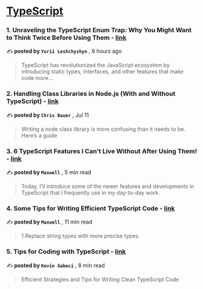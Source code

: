 
<h1><a href=https://medium.com/tag/typescript-tips/recommended target="_blank" rel="noopener noreferrer">TypeScript</a></h1>
<h3>1. Unraveling the TypeScript Enum Trap: Why You Might Want to Think Twice Before Using Them - <a href=https://medium.com/stackademic/unraveling-the-typescript-enum-trap-why-you-might-want-to-think-twice-before-using-them-a68e5ec0d19d?source=tag_recommended_feed---------0-84----------typescript_tips----------2f85d538_eb75_47dc_bafe_b18997979616------- target="_blank" rel="noopener noreferrer">link</a></h3>

✍️ **posted by `Yurii Leshchyshyn`** <date> , 8 hours ago</date>

<blockquote>TypeScript has revolutionized the JavaScript ecosystem by introducing static types, interfaces, and other features that make code more…</blockquote>

<h3>2. Handling Class Libraries in Node.js (With and Without TypeScript) - <a href=https://medium.com/better-programming/handling-class-libraries-in-node-js-with-and-without-typescript-39b73b2186b6?source=tag_recommended_feed---------1-107----------typescript_tips----------2f85d538_eb75_47dc_bafe_b18997979616------- target="_blank" rel="noopener noreferrer">link</a></h3>

✍️ **posted by `Chris Bauer`** <date> , Jul 11</date>

<blockquote>Writing a node class library is more confusing than it needs to be. Here’s a guide</blockquote>

<h3>3. 6 TypeScript Features I Can’t Live Without After Using Them! - <a href=https://medium.com/javascript-in-plain-english/6-typescript-features-i-cant-live-without-after-using-them-1d7feab33922?source=tag_recommended_feed---------2-85----------typescript_tips----------2f85d538_eb75_47dc_bafe_b18997979616------- target="_blank" rel="noopener noreferrer">link</a></h3>

✍️ **posted by `Maxwell`** <date> , 5 min read</date>

<blockquote>Today, I’ll introduce some of the newer features and developments in TypeScript that I frequently use in my day-to-day work.</blockquote>

<h3>4. Some Tips for Writing Efficient TypeScript Code - <a href=https://medium.com/javascript-in-plain-english/some-tips-for-writing-efficient-typescript-code-20e44c9c14a6?source=tag_recommended_feed---------3-84----------typescript_tips----------2f85d538_eb75_47dc_bafe_b18997979616------- target="_blank" rel="noopener noreferrer">link</a></h3>

✍️ **posted by `Maxwell`** <date> , 11 min read</date>

<blockquote>1.Replace string types with more precise types.</blockquote>

<h3>5. Tips for Coding with TypeScript - <a href=https://medium.com/gitconnected/tips-for-coding-with-typescript-e06793566fd0?source=tag_recommended_feed---------4-85----------typescript_tips----------2f85d538_eb75_47dc_bafe_b18997979616------- target="_blank" rel="noopener noreferrer">link</a></h3>

✍️ **posted by `Kevin Gabeci`** <date> , 8 min read</date>

<blockquote>Efficient Strategies and Tips for Writing Clean TypeScript Code</blockquote>

